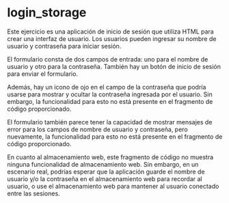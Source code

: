 ﻿# login_storage

Este ejercicio es una aplicación de inicio de sesión que utiliza HTML para crear una interfaz de usuario. Los usuarios pueden ingresar su nombre de usuario y contraseña para iniciar sesión.

El formulario consta de dos campos de entrada: uno para el nombre de usuario y otro para la contraseña. También hay un botón de inicio de sesión para enviar el formulario.

Además, hay un icono de ojo en el campo de la contraseña que podría usarse para mostrar y ocultar la contraseña ingresada por el usuario. Sin embargo, la funcionalidad para esto no está presente en el fragmento de código proporcionado.

El formulario también parece tener la capacidad de mostrar mensajes de error para los campos de nombre de usuario y contraseña, pero nuevamente, la funcionalidad para esto no está presente en el fragmento de código proporcionado.

En cuanto al almacenamiento web, este fragmento de código no muestra ninguna funcionalidad de almacenamiento web. Sin embargo, en un escenario real, podrías esperar que la aplicación guarde el nombre de usuario y/o la contraseña en el almacenamiento web para recordar al usuario, o use el almacenamiento web para mantener al usuario conectado entre las sesiones.
